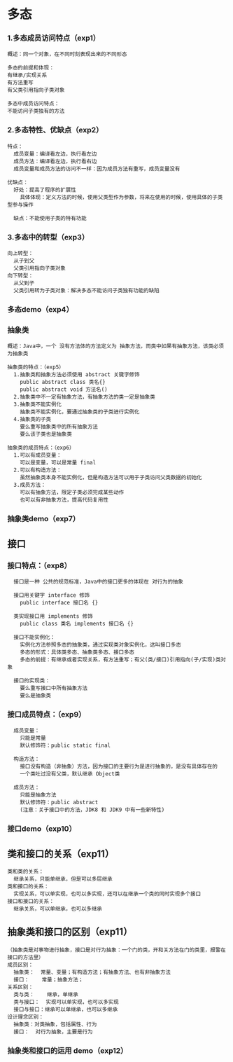 # 多态

  ### 1.多态成员访问特点（exp1）
    概述：同一个对象，在不同时刻表现出来的不同形态

    多态的前提和体现：
    有继承/实现关系
    有方法重写
    有父类引用指向子类对象

    多态中成员访问特点：
    不能访问子类独有的方法
  ### 2.多态特性、优缺点（exp2）
    特点：
      成员变量：编译看左边，执行看左边
      成员方法：编译看左边，执行看右边
      成员变量和成员方法的访问不一样：因为成员方法有重写，成员变量没有

    优缺点：	
      好处：提高了程序的扩展性
        具体体现：定义方法的时候，使用父类型作为参数，将来在使用的时候，使用具体的子类型参与操作
      
      缺点：不能使用子类的特有功能
  ### 3.多态中的转型（exp3）
    向上转型：
      从子到父
      父类引用指向子类对象
    向下转型：
      从父到子
      父类引用转为子类对象：解决多态不能访问子类独有功能的缺陷

  ### 多态demo（exp4）

### 抽象类
    概述：Java中，一个 没有方法体的方法定义为 抽象方法，而类中如果有抽象方法，该类必须为抽象类

    抽象类的特点：（exp5）
      1.抽象类和抽象方法必须使用 abstract 关键字修饰
        public abstract class 类名{}
        public abstract void 方法名()
      2.抽象类中不一定有抽象方法，有抽象方法的类一定是抽象类
      3.抽象类不能实例化
        抽象类不能实例化，要通过抽象类的子类进行实例化
      4.抽象类的子类
        要么重写抽象类中的所有抽象方法
        要么该子类也是抽象类
    
    抽象类的成员特点：（exp6）
      1.可以有成员变量：
        可以是变量，可以是常量 final
      2.可以有构造方法：
        虽然抽象类本身不能实例化，但是构造方法可以用于子类访问父类数据的初始化
      3.成员方法：
        可以有抽象方法，限定子类必须完成某些动作
        也可以有非抽象方法，提高代码复用性

  ### 抽象类demo（exp7）

## 接口
  ### 接口特点：（exp8）
      接口是一种 公共的规范标准，Java中的接口更多的体现在 对行为的抽象

      接口用关键字 interface 修饰
        public interface 接口名 {}
      
      类实现接口用 implements 修饰
        public class 类名 implements 接口名 {}
      
      接口不能实例化：
        实例化方法参照多态的抽象类，通过实现类对象实例化，这叫接口多态
        多态的形式：具体类多态、抽象类多态、接口多态
        多态的前提：有继承或者实现关系，有方法重写；有父(类/接口)引用指向(子/实现)类对象
      
      接口的实现类：
        要么重写接口中所有抽象方法
        要么是抽象类
  
  ### 接口成员特点：（exp9）
      成员变量：
        只能是常量
        默认修饰符：public static final
      
      构造方法：
        接口没有构造（非抽象）方法，因为接口的主要行为是进行抽象的，是没有具体存在的
        一个类吐过没有父类，默认继承 Object类
      
      成员方法：
        只能是抽象方法
        默认修饰符：public abstract
        (注意：关于接口中的方法，JDK8 和 JDK9 中有一些新特性)

  ### 接口demo（exp10）

## 类和接口的关系（exp11）
    类和类的关系：
      继承关系，只能单继承，但是可以多层继承
    类和接口的关系：
      实现关系，可以单实现，也可以多实现，还可以在继承一个类的同时实现多个接口
    接口和接口的关系：
      继承关系，可以单继承，也可以多继承

## 抽象类和接口的区别（exp11）
    （抽象类是对事物进行抽象，接口是对行为抽象：一个门的类，开和关方法在门的类里，报警在接口的方法里）
    成员区别：
      抽象类：  常量、变量；有构造方法；有抽象方法、也有非抽象方法
      接口：    常量；抽象方法；
    关系区别：
      类与类：    继承，单继承
      类与接口：  实现可以单实现，也可以多实现
      接口与接口：继承可以单继承，也可以多继承
    设计理念区别：
      抽象类：对类抽象，包括属性、行为
      接口：  对行为抽象，主要是行为

  ### 抽象类和接口的运用 demo（exp12）
